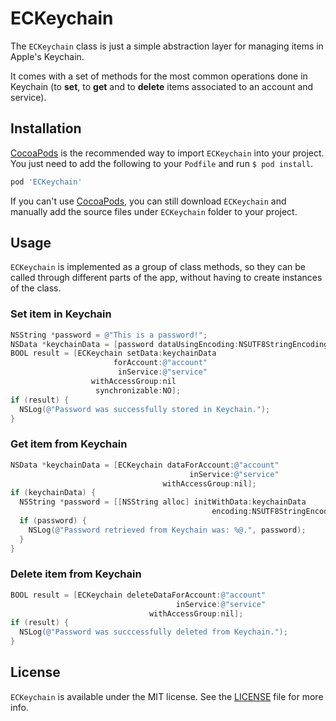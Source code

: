 # ECKeychain

The `ECKeychain` class is just a simple abstraction layer for managing items in Apple's Keychain.

It comes with a set of methods for the most common operations done in Keychain (to **set**, to **get** and to **delete** items associated to an account and service).

## Installation

[CocoaPods](http://cocoapods.org/) is the recommended way to import `ECKeychain` into your project. You just need  to add the following to your `Podfile` and run `$ pod install`.

```ruby
pod 'ECKeychain'
```

If you can't use [CocoaPods](http://cocoapods.org/), you can still download `ECKeychain` and manually add the source files under `ECKeychain` folder to your project.

## Usage

`ECKeychain` is implemented as a group of class methods, so they can be called through different parts of the app, without having to create instances of the class.

### Set item in Keychain

```Objective-C
NSString *password = @"This is a password!";
NSData *keychainData = [password dataUsingEncoding:NSUTF8StringEncoding];
BOOL result = [ECKeychain setData:keychainData
                       forAccount:@"account"
                        inService:@"service"
                  withAccessGroup:nil
                   synchronizable:NO];
if (result) {
  NSLog(@"Password was successfully stored in Keychain.");
}
```

### Get item from Keychain

```Objective-C
NSData *keychainData = [ECKeychain dataForAccount:@"account" 
                                        inService:@"service"
                                  withAccessGroup:nil];
if (keychainData) {
  NSString *password = [[NSString alloc] initWithData:keychainData
                                             encoding:NSUTF8StringEncoding];
  if (password) {
    NSLog(@"Password retrieved from Keychain was: %@.", password);
  }
}
```

### Delete item from Keychain

```Objective-C
BOOL result = [ECKeychain deleteDataForAccount:@"account"
                                     inService:@"service"
                               withAccessGroup:nil];
if (result) {
  NSLog(@"Password was succcessfully deleted from Keychain.");
}
```

## License

`ECKeychain` is available under the MIT license. See the [LICENSE](LICENSE) file for more info.
